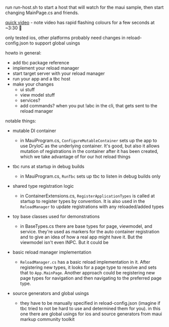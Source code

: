 run run-host.sh to start a host that will watch for the maui sample, then start changing MainPage.cs and friends.

[quick video](https://rdavisau.blob.core.windows.net/zzz/tbc-maui.mp4?sv=2020-08-04&st=2023-01-12T05%3A07%3A25Z&se=2050-01-11T15%3A00%3A00Z&sr=b&sp=r&sig=ukrEaCJ15tyjn5pGd0wdMVxWsamVLLcZ20h6oB0B7lY%3D) - note video has rapid flashing colours for a few seconds at ~3:30 🚦

only tested ios, other platforms probably need changes in reload-config.json to support global usings

howto in general: 

* add tbc package reference
* implement your reload manager
* start target server with your reload manager
* run your app and a tbc host 
* make your changes
  * ui stuff
  * view model stuff
  * services?
  * add commands? when you put !abc in the cli, that gets sent to the reload manager

notable things:

* mutable DI container 
  * in MauiProgram.cs, `ConfigureMutableContainer` sets up the app to use DryIoC as the underlying container. It's good, but also it allows mutation of registrations in the container after it has been created, which we take advantage of for our hot reload things
  
* tbc runs at startup in debug builds
  * in MauiProgram.cs, `RunTbc` sets up tbc to listen in debug builds only

* shared type registration logic
  * in ContainerExtensions.cs, `RegisterApplicationTypes` is called at startup to register types by convention. It is also used in the `ReloadManager` to update registrations with any reloaded/added types

* toy base classes used for demonstrations
  * in BaseTypes.cs there are base types for page, viewmodel, and service. they're used as markers for the auto container registration and to give an idea of how a real app might have it. But the viewmodel isn't even INPC. But it could be

* basic reload manager implementation
  * `ReloadManager.cs` has a basic reload implementation in it. After registering new types, it looks for a page type to resolve and sets that to `App.MainPage`. Another approach could be registering new page types for navigation and then navigating to the preferred page type.

* source generators and global usings
  * they have to be manually specified in reload-config.json (imagine if tbc tried to not be hard to use and determined them for you). in this one there are global usings for ios and source generators from maui markup community toolkit

